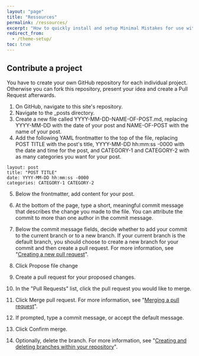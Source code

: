 ```yaml
---
layout: "page"
title: "Ressources"
permalink: /ressources/
excerpt: "How to quickly install and setup Minimal Mistakes for use with GitHub Pages."
redirect_from:
  - /theme-setup/
toc: true
---
```


## Contribute a project

You have to create your own GitHub repository for each individual project. Otherwise you can fork this repository, present your idea and create a Pull Request afterwards.


1. On GitHub, navigate to this site's repository.
2. Navigate to the _posts directory.
3. Create a new file called YYYY-MM-DD-NAME-OF-POST.md, replacing YYYY-MM-DD with the date of your post and NAME-OF-POST with the name of your post.
4. Add the following YAML frontmatter to the top of the file, replacing POST TITLE with the post's title, YYYY-MM-DD hh:mm:ss -0000 with the date and time for the      post, and CATEGORY-1 and CATEGORY-2 with as many categories you want for your post.

  ```
  layout: post
  title: "POST TITLE"
  date: YYYY-MM-DD hh:mm:ss -0000
  categories: CATEGORY-1 CATEGORY-2
  ```

5. Below the frontmatter, add content for your post.

6. At the bottom of the page, type a short, meaningful commit message that describes the change you made to the file. You can attribute the commit to more than one     author in the commit message.

7. Below the commit message fields, decide whether to add your commit to the current branch or to a new branch. If your current branch is the default branch, you should choose to create a new branch for your commit and then create a pull request. For more information, see "[Creating a new pull request](https://docs.github.com/en/articles/creating-a-pull-request)".
 
8. Click Propose file change

9. Create a pull request for your proposed changes.

10. In the "Pull Requests" list, click the pull request you would like to merge.
  
11. Click Merge pull request. For more information, see "[Merging a pull request](https://docs.github.com/en/github/collaborating-with-issues-and-pull-requests/merging-a-pull-request)".

12. If prompted, type a commit message, or accept the default message.

13. Click Confirm merge.

14. Optionally, delete the branch. For more information, see "[Creating and deleting branches within your repository](https://docs.github.com/en/github/collaborating-with-issues-and-pull-requests/creating-and-deleting-branches-within-your-repository)".

